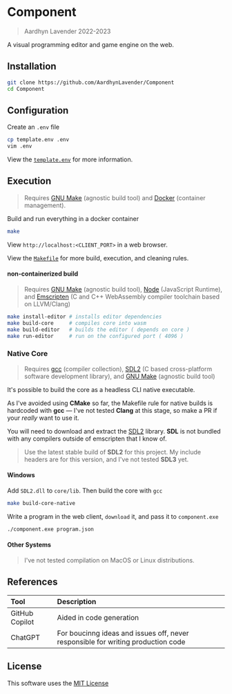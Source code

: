 # Component

> Aardhyn Lavender 2022-2023

A visual programming editor and game engine on the web.

## Installation

```bash
git clone https://github.com/AardhynLavender/Component
cd Component
```

## Configuration

Create an `.env` file

```bash
cp template.env .env
vim .env
```

View the [`template.env`](./template.env) for more information.

## Execution

> Requires [GNU Make](https://www.gnu.org/software/make/) (agnostic build tool) and [Docker](https://docs.docker.com/?_gl=1*1dpf1tn*_ga*ODY2NDcwMzM5LjE2NjgwMjM2NDE.*_ga_XJWPQMJYHQ*MTY4OTg1MTQwMC40Mi4xLjE2ODk4NTE0MDAuNjAuMC4w) (container management).

Build and run everything in a docker container

```bash
make
```

View `http://localhost:<CLIENT_PORT>` in a web browser.

View the [`Makefile`](./Makefile) for more build, execution, and cleaning rules.

#### non-containerized build

> Requires [GNU Make](https://www.gnu.org/software/make/) (agnostic build tool), [Node](https://nodejs.org/en/docs) (JavaScript Runtime), and [Emscripten](https://emscripten.org/docs/introducing_emscripten/index.html) (C and C++ WebAssembly compiler toolchain based on LLVM/Clang)

```bash
make install-editor # installs editor dependencies
make build-core     # compiles core into wasm
make build-editor   # builds the editor ( depends on core )
make run-editor     # run on the configured port ( 4096 )
```

### Native Core

> Requires [gcc](https://gcc.gnu.org/) (compiler collection), [SDL2](https://www.libsdl.org/) (C based cross-platform software development library), and [GNU Make](https://www.gnu.org/software/make/) (agnostic build tool)

It's possible to build the core as a headless CLI native executable.

As I've avoided using **CMake** so far, the Makefile rule for native builds is hardcoded with **gcc** — I've not tested **Clang** at this stage, so make a PR if your _really_ want to use it.

You will need to download and extract the [SDL2](https://www.libsdl.org/) library. **SDL** is not bundled with any compilers outside of emscripten that I know of.

> Use the latest stable build of **SDL2** for this project. My include headers are for this version, and I've not tested **SDL3** yet.

#### Windows

Add `SDL2.dll` to `core/lib`. Then build the core with `gcc`

```bash
make build-core-native
```

Write a program in the web client, `download` it, and pass it to `component.exe`

```bash
./component.exe program.json
```

#### Other Systems

> I've not tested compilation on MacOS or Linux distributions.

## References

|Tool|Description|
|:---|:---|
|GitHub Copilot|Aided in code generation|
|ChatGPT|For boucinng ideas and issues off, never responsible for writing production code|

## License

This software uses the [MIT License](LICENSE.md)

